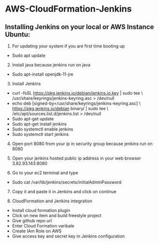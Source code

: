 # AWS-CloudFormation-Jenkins

## Installing Jenkins on your local or AWS Instance Ubuntu:

1. For updating your system if you are first time booting up
  - Sudo apt update
  
2. Install java because jenkins run on java
  - Sudo apt-install openjdk-11-jre
  
3. Install Jenkins
  - curl -fsSL https://pkg.jenkins.io/debian/jenkins.io.key | sudo tee \   /usr/share/keyrings/jenkins-keyring.asc > /dev/null 
  - echo deb [signed-by=/usr/share/keyrings/jenkins-keyring.asc] \   https://pkg.jenkins.io/debian binary/ | sudo tee \ /etc/apt/sources.list.d/jenkins.list > /dev/null
  - Sudo apt-get update
  - Sudo apt-get install jenkins
  - Sudo systemctl enable jenkins
  - Sudo systemctl start jenkins
  
4. Open port 8080 from your ip in security  group because jenkins run on 8080
  
5. Open your jenkins hosted public ip address in your web browser 3.82.93.143:8080

6. Go to your ec2 terminal and type
  - Sudo cat /var/lib/jenkins/secrets/initialAdminPassword
  
7. Copy it and paste it in Jenkins and click on continue
  
8. CloudFormation and Jenkins integration
  - Install cloud formation plugin
  - Click on new item and build freestyle project
  - Give github repo url
  - Enter Cloud Formation varibale
  - Create IAm Role on AWS
  - Give access key and secret key in Jenkins configuration
  
  
  
 



 
 



   
